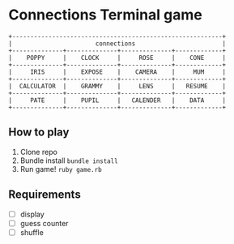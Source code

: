 # Connections Terminal game

```
+----------------------------------------------------------+
|                       connections                        |
+--------------+--------------+--------------+-------------+
|    POPPY     |    CLOCK     |     ROSE     |    CONE     |
+--------------+--------------+--------------+-------------+
|     IRIS     |    EXPOSE    |    CAMERA    |     MUM     |
+--------------+--------------+--------------+-------------+
|  CALCULATOR  |    GRAMMY    |     LENS     |   RESUME    |
+--------------+--------------+--------------+-------------+
|     PATE     |    PUPIL     |   CALENDER   |    DATA     |
+--------------+--------------+--------------+-------------+
```

## How to play

1. Clone repo
2. Bundle install `bundle install`
3. Run game! `ruby game.rb`

## Requirements

- [ ] display
- [ ] guess counter
- [ ] shuffle
